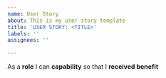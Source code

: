 ```yaml
---
name: User Story
about: This is my user story template
title: 'USER STORY: <TITLE>'
labels: ''
assignees: ''

---
```


As a **role** I can **capability** so that I **received benefit**
